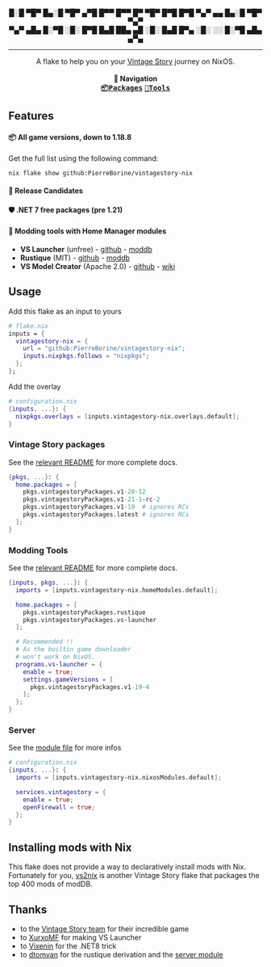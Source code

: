 <p align="center">
█░█ ▀█▀ █▄░█ ▀█▀ ▄▀█ █▀▀ █▀▀ █▀ ▀█▀ █▀█ █▀█ ▀▄▀ ▄▄ █▄░█ ▀█▀ ▀▄▀<br>
▀▄▀ ▄█▄ █░▀█ ░█░ █▀█ █▄█ ██▄ ▄█ ░█░ █▄█ █▀▄ ░█░ ░░ █░▀█ ▄█▄ ▄▀▄
</p>

---

<p align="center">
A flake to help you on your <a href="https://www.vintagestory.at">Vintage Story</a> journey on NixOS.
<br><br><b>🧭 Navigation</b><br>
<kbd><a href="https://github.com/PierreBorine/vintagestory-nix/tree/master/packages"><b>📦Packages</b></a></kbd>
<kbd><a href="https://github.com/PierreBorine/vintagestory-nix/tree/master/tools"><b>🔧Tools</b></a></kbd>
</p>

## Features

#### 📦 All game versions, down to 1.18.8
Get the full list using the following command:
```shell
nix flake show github:PierreBorine/vintagestory-nix
```

#### 🧪 Release Candidates

#### 🛡️ .NET 7 free packages (pre 1.21)

#### 🔧 Modding tools with Home Manager modules
- **VS Launcher** (unfree) - [github](https://github.com/XurxoMF/vs-launcher) - [moddb](https://mods.vintagestory.at/show/mod/16326)
- **Rustique** (MIT) - [github](https://github.com/Tekunogosu/Rustique) - [moddb](https://mods.vintagestory.at/rustique)
- **VS Model Creator** (Apache 2.0) - [github](https://github.com/anegostudios/vsmodelcreator) - [wiki](https://wiki.vintagestory.at/Modding:VS_Model_Creator)

## Usage
Add this flake as an input to yours
```nix
# flake.nix
inputs = {
  vintagestory-nix = {
    url = "github:PierreBorine/vintagestory-nix";
    inputs.nixpkgs.follows = "nixpkgs";
  };
};
```

Add the overlay
```nix
# configuration.nix
{inputs, ...}: {
  nixpkgs.overlays = [inputs.vintagestory-nix.overlays.default];
}
```

### Vintage Story packages
See the [relevant README](https://github.com/PierreBorine/vintagestory-nix/tree/master/packages) for more complete docs.
```nix
{pkgs, ...}: {
  home.packages = [
    pkgs.vintagestoryPackages.v1-20-12
    pkgs.vintagestoryPackages.v1-21-1-rc-2
    pkgs.vintagestoryPackages.v1-19  # ignores RCs
    pkgs.vintagestoryPackages.latest # ignores RCs
  ];
}
```

### Modding Tools
See the [relevant README](https://github.com/PierreBorine/vintagestory-nix/tree/master/tools) for more complete docs.
```nix
{inputs, pkgs, ...}: {
  imports = [inputs.vintagestory-nix.homeModules.default];

  home.packages = [
    pkgs.vintagestoryPackages.rustique
    pkgs.vintagestoryPackages.vs-launcher
  ];

  # Recommended !!
  # As the builtin game downloader
  # won't work on NixOS.
  programs.vs-launcher = {
    enable = true;
    settings.gameVersions = [
      pkgs.vintagestoryPackages.v1-19-4
    ];
  };
}
```

### Server
See the [module file](https://github.com/PierreBorine/vintagestory-nix/tree/master/module/default.nix) for more infos
```nix
# configuration.nix
{inputs, ...}: {
  imports = [inputs.vintagestory-nix.nixosModules.default];

  services.vintagestory = {
    enable = true;
    openFirewall = true;
  };
}
```

## Installing mods with Nix
This flake does not provide a way to declaratively install mods with Nix.
Fortunately for you, [vs2nix](https://github.com/dtomvan/vs2nix) is another Vintage Story flake that packages the top 400 mods of modDB.

## Thanks
- to the [Vintage Story team](https://www.vintagestory.at/aboutus.html) for their incredible game
- to [XurxoMF](https://github.com/XurxoMF) for making VS Launcher
- to [Vixenin](https://github.com/NixOS/nixpkgs/issues/360384#issuecomment-2557412151) for the .NET8 trick
- to [dtomvan](https://github.com/dtomvan/vs2nix/blob/main/parts/programs/rustique.nix) for the rustique derivation and the [server module](https://github.com/NixOS/nixpkgs/pull/414845)
